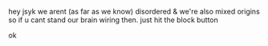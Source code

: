 hey jsyk we arent (as far as we know) disordered & we're also mixed origins so if u cant stand our brain wiring then. just hit the block button

ok
